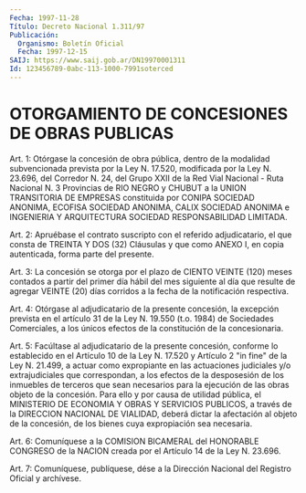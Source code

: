 ```yaml
---
Fecha: 1997-11-28
Título: Decreto Nacional 1.311/97
Publicación:
  Organismo: Boletín Oficial
  Fecha: 1997-12-15
SAIJ: https://www.saij.gob.ar/DN19970001311
Id: 123456789-0abc-113-1000-7991soterced
---
```

# OTORGAMIENTO DE CONCESIONES DE OBRAS PUBLICAS

<a id="1"></a>
Art. 1: Otórgase la concesión  de  obra  pública, dentro de la modalidad subvencionada  prevista por la Ley N. 17.520,  modificada por la Ley N. 23.696, del Corredor N. 24,  del Grupo XXII de la Red Vial Nacional - Ruta Nacional N. 3 Provincias  de RIO NEGRO y CHUBUT a la UNION TRANSITORIA DE EMPRESAS constituida  por CONIPA SOCIEDAD ANONIMA,  ECOFISA  SOCIEDAD  ANONIMA,  CALIX  SOCIEDAD   ANONIMA  e INGENIERIA    Y   ARQUITECTURA  SOCIEDAD  RESPONSABILIDAD  LIMITADA.

<a id="2"></a>
Art. 2: Apruébase el contrato suscripto con el referido adjudicatario, el  que consta de TREINTA Y DOS (32) Cláusulas y que como  ANEXO  I, en copia  autenticada,  forma  parte  del  presente.

<a id="3"></a>
Art. 3: La concesión se otorga por el plazo de CIENTO VEINTE (120) meses contados  a  partir del primer día hábil del mes siguiente al día que resulte de agregar  VEINTE (20) días corridos a la fecha de la notificación respectiva.

<a id="4"></a>
Art. 4: Otórgase al adjudicatario  de  la  presente  concesión, la excepción prevista en el artículo 31 de la Ley N. 19.550 (t.o. 1984) de  Sociedades Comerciales, a los únicos efectos de la constitución de la concesionaria.

<a id="5"></a>
Art.  5:  Facúltase  al  adjudicatario  de la presente concesión, conforme lo establecido en el Artículo 10 de  la  Ley  N. 17.520  y Artículo 2 "in fine" de la Ley N. 21.499, a actuar como expropiante en las actuaciones judiciales y/o extrajudiciales que correspondan, a los efectos  de  la  desposesión de los inmuebles de terceros que sean  necesarios para la  ejecución  de  las  obras  objeto  de  la concesión. Para ello y por causa de utilidad pública, el MINISTERIO DE ECONOMIA  Y OBRAS Y SERVICIOS PUBLICOS, a través de la DIRECCION NACIONAL DE VIALIDAD,  deberá  dictar la afectación al objeto de la concesión,  de  los  bienes  cuya  expropiación    sea  necesaria.

<a id="6"></a>
Art. 6: Comuníquese a la COMISION BICAMERAL del HONORABLE CONGRESO de  la  NACION  creada  por  el  Artículo  14  de la  Ley N. 23.696.

<a id="7"></a>
Art. 7: Comuníquese, publíquese, dése a la Dirección Nacional del Registro Oficial y archívese.